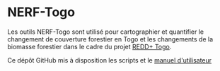 # NERF-Togo

Les outils NERF-Togo sont utilisé pour cartographier et quantifier le changement de couverture forestier en Togo et les changements de la biomasse forestier dans le cadre du projet [REDD+ Togo](http://www.reddtogo.tg). 

Ce dépôt GitHub mis à disposition les scripts et le [manuel d'utilisateur](https://ogardi.github.io/NERF-Togo) 

